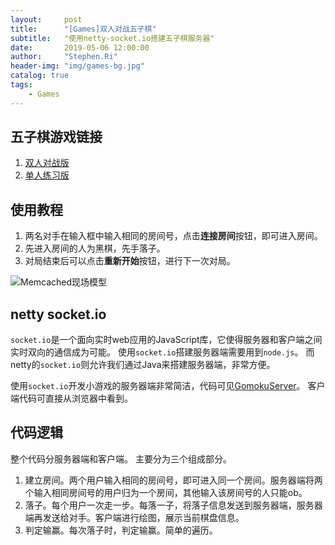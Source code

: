 ```yaml
---
layout:     post
title:      "[Games]双人对战五子棋"
subtitle:   "使用netty-socket.io搭建五子棋服务器"
date:       2019-05-06 12:00:00
author:     "Stephen.Ri"
header-img: "img/games-bg.jpg"
catalog: true
tags:
    - Games
---
```


## 五子棋游戏链接

1. [双人对战版](http://stephenri.github.io/games/gomokupvp.html)
2. [单人练习版](http://stephenri.github.io/games/gomoku.html)

## 使用教程

1. 两名对手在输入框中输入相同的房间号，点击**连接房间**按钮，即可进入房间。
2. 先进入房间的人为黑棋，先手落子。
3. 对局结束后可以点击**重新开始**按钮，进行下一次对局。

![Memcached现场模型]({{site.baseurl}}/img/imgInBlog/gomoku1.png)

## netty socket.io

`socket.io`是一个面向实时web应用的JavaScript库，它使得服务器和客户端之间实时双向的通信成为可能。
使用`socket.io`搭建服务器端需要用到`node.js`。
而netty的`socket.io`则允许我们通过Java来搭建服务器端，非常方便。

使用`socket.io`开发小游戏的服务器端非常简洁，代码可见[GomokuServer](https://github.com/StephenRi/GomokuServer)。
客户端代码可直接从浏览器中看到。

## 代码逻辑

整个代码分服务器端和客户端。
主要分为三个组成部分。
1. 建立房间。两个用户输入相同的房间号，即可进入同一个房间。服务器端将两个输入相同房间号的用户归为一个房间，其他输入该房间号的人只能ob。
2. 落子。每个用户一次走一步。每落一子，将落子信息发送到服务器端，服务器端再发送给对手。客户端进行绘图，展示当前棋盘信息。
3. 判定输赢。每次落子时，判定输赢。简单的遍历。
